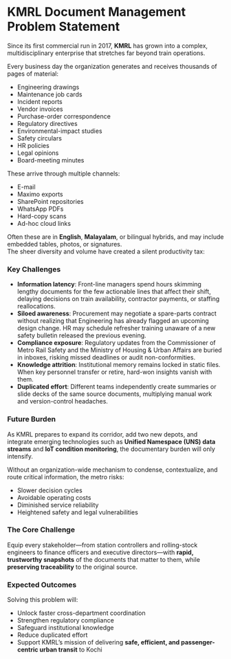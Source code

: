 # KMRL Document Management Problem Statement

Since its first commercial run in 2017, **KMRL** has grown into a complex, multidisciplinary enterprise that stretches far beyond train operations.  

Every business day the organization generates and receives thousands of pages of material:  
- Engineering drawings  
- Maintenance job cards  
- Incident reports  
- Vendor invoices  
- Purchase-order correspondence  
- Regulatory directives  
- Environmental-impact studies  
- Safety circulars  
- HR policies  
- Legal opinions  
- Board-meeting minutes  

These arrive through multiple channels:  
- E-mail  
- Maximo exports  
- SharePoint repositories  
- WhatsApp PDFs  
- Hard-copy scans  
- Ad-hoc cloud links  

Often these are in **English**, **Malayalam**, or bilingual hybrids, and may include embedded tables, photos, or signatures.  
The sheer diversity and volume have created a silent productivity tax:

### Key Challenges
- **Information latency**: Front-line managers spend hours skimming lengthy documents for the few actionable lines that affect their shift, delaying decisions on train availability, contractor payments, or staffing reallocations.  
- **Siloed awareness**: Procurement may negotiate a spare-parts contract without realizing that Engineering has already flagged an upcoming design change. HR may schedule refresher training unaware of a new safety bulletin released the previous evening.  
- **Compliance exposure**: Regulatory updates from the Commissioner of Metro Rail Safety and the Ministry of Housing & Urban Affairs are buried in inboxes, risking missed deadlines or audit non-conformities.  
- **Knowledge attrition**: Institutional memory remains locked in static files. When key personnel transfer or retire, hard-won insights vanish with them.  
- **Duplicated effort**: Different teams independently create summaries or slide decks of the same source documents, multiplying manual work and version-control headaches.  

### Future Burden
As KMRL prepares to expand its corridor, add two new depots, and integrate emerging technologies such as **Unified Namespace (UNS) data streams** and **IoT condition monitoring**, the documentary burden will only intensify.  

Without an organization-wide mechanism to condense, contextualize, and route critical information, the metro risks:  
- Slower decision cycles  
- Avoidable operating costs  
- Diminished service reliability  
- Heightened safety and legal vulnerabilities  

### The Core Challenge
Equip every stakeholder—from station controllers and rolling-stock engineers to finance officers and executive directors—with **rapid, trustworthy snapshots** of the documents that matter to them, while **preserving traceability** to the original source.  

### Expected Outcomes
Solving this problem will:  
- Unlock faster cross-department coordination  
- Strengthen regulatory compliance  
- Safeguard institutional knowledge  
- Reduce duplicated effort  
- Support KMRL’s mission of delivering **safe, efficient, and passenger-centric urban transit** to Kochi  
